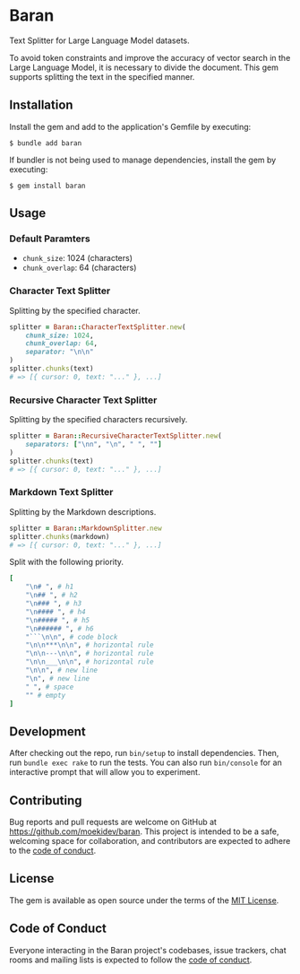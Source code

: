 # Baran

Text Splitter for Large Language Model datasets.

To avoid token constraints and improve the accuracy of vector search in the Large Language Model, it is necessary to divide the document. This gem supports splitting the text in the specified manner.

## Installation

Install the gem and add to the application's Gemfile by executing:

    $ bundle add baran

If bundler is not being used to manage dependencies, install the gem by executing:

    $ gem install baran

## Usage

### Default Paramters

- `chunk_size`: 1024 (characters)
- `chunk_overlap`: 64 (characters)

### Character Text Splitter

Splitting by the specified character.

```ruby
splitter = Baran::CharacterTextSplitter.new(
    chunk_size: 1024,
    chunk_overlap: 64,
    separator: "\n\n"
)
splitter.chunks(text)
# => [{ cursor: 0, text: "..." }, ...]
```

### Recursive Character Text Splitter

Splitting by the specified characters recursively.

```ruby
splitter = Baran::RecursiveCharacterTextSplitter.new(
    separators: ["\nn", "\n", " ", ""]
)
splitter.chunks(text)
# => [{ cursor: 0, text: "..." }, ...]
```

### Markdown Text Splitter

Splitting by the Markdown descriptions.

```ruby
splitter = Baran::MarkdownSplitter.new
splitter.chunks(markdown)
# => [{ cursor: 0, text: "..." }, ...]
```

Split with the following priority.

```ruby
[
    "\n# ", # h1
    "\n## ", # h2
    "\n### ", # h3
    "\n#### ", # h4
    "\n##### ", # h5
    "\n###### ", # h6
    "```\n\n", # code block
    "\n\n***\n\n", # horizontal rule
    "\n\n---\n\n", # horizontal rule
    "\n\n___\n\n", # horizontal rule
    "\n\n", # new line
    "\n", # new line
    " ", # space
    "" # empty
]
```

## Development

After checking out the repo, run `bin/setup` to install dependencies. Then, run `bundle exec rake` to run the tests. You can also run `bin/console` for an interactive prompt that will allow you to experiment.

## Contributing

Bug reports and pull requests are welcome on GitHub at https://github.com/moekidev/baran. This project is intended to be a safe, welcoming space for collaboration, and contributors are expected to adhere to the [code of conduct](https://github.com/moekidev/baran/blob/main/CODE_OF_CONDUCT.md).

## License

The gem is available as open source under the terms of the [MIT License](https://opensource.org/licenses/MIT).

## Code of Conduct

Everyone interacting in the Baran project's codebases, issue trackers, chat rooms and mailing lists is expected to follow the [code of conduct](https://github.com/moekidev/baran/blob/main/CODE_OF_CONDUCT.md).
